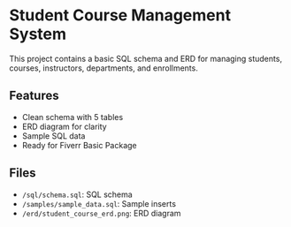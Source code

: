 # Student Course Management System

This project contains a basic SQL schema and ERD for managing students, courses, instructors, departments, and enrollments.

## Features
- Clean schema with 5 tables
- ERD diagram for clarity
- Sample SQL data
- Ready for Fiverr Basic Package

## Files
- `/sql/schema.sql`: SQL schema
- `/samples/sample_data.sql`: Sample inserts
- `/erd/student_course_erd.png`: ERD diagram
